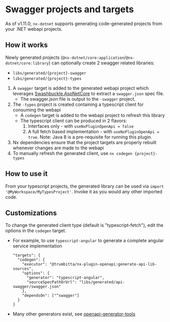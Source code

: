 # Swagger projects and targets

As of v1.11.0, `nx-dotnet` supports generating code-generated projects from your .NET webapi projects.

## How it works

Newly generated projects (`@nx-dotnet/core:application`/`@nx-dotnet/core:library`) can optionally create 2 swagger related libraries:

- `libs/generated/{project}-swagger`
- `libs/generated/{project}-types`

1. A `swagger` target is added to the generated webapi project which leverages [Swashbuckle.AspNetCore](https://github.com/domaindrivendev/Swashbuckle.AspNetCore) to extract a `swagger.json` spec file.
   - The swagger.json file is output to the `-swagger` project.
2. The `-types` project is created containing a typescript client for consuming the webapi
   - A `codegen` target is added to the webapi project to refresh this library
   - The typescript client can be produced in 2 flavors:
     1. Interfaces only - with `useNxPluginOpenApi = false`
     2. A full fetch based implementation - with `useNxPluginOpenApi = true`. Note: Java 8 is a pre-requisite for running this plugin.
3. Nx dependencies ensure that the project targets are properly rebuilt whenever changes are made to the webapi
4. To manually refresh the generated client, use `nx codegen {project}-types`

## How to use it

From your typescript projects, the generated library can be used via `import '@MyWorkspace/MyTypesProject'`. Invoke it as you would any other imported code.

## Customizations

To change the generated client type (default is "typescript-fetch"), edit the options in the `codegen` target.

- For example, to use `typescript-angular` to generate a complete angular service implementation
  ```
  "targets": {
    "codegen": {
      "executor": "@trumbitta/nx-plugin-openapi:generate-api-lib-sources",
      "options": {
        "generator": "typescript-angular",
        "sourceSpecPathOrUrl": "libs/generated/api-swagger/swagger.json"
      },
      "dependsOn": ["^swagger"]
    }
  }
  ```
- Many other generators exist, see [openapi-generator-tools](https://openapi-generator.tech/docs/generators/)
